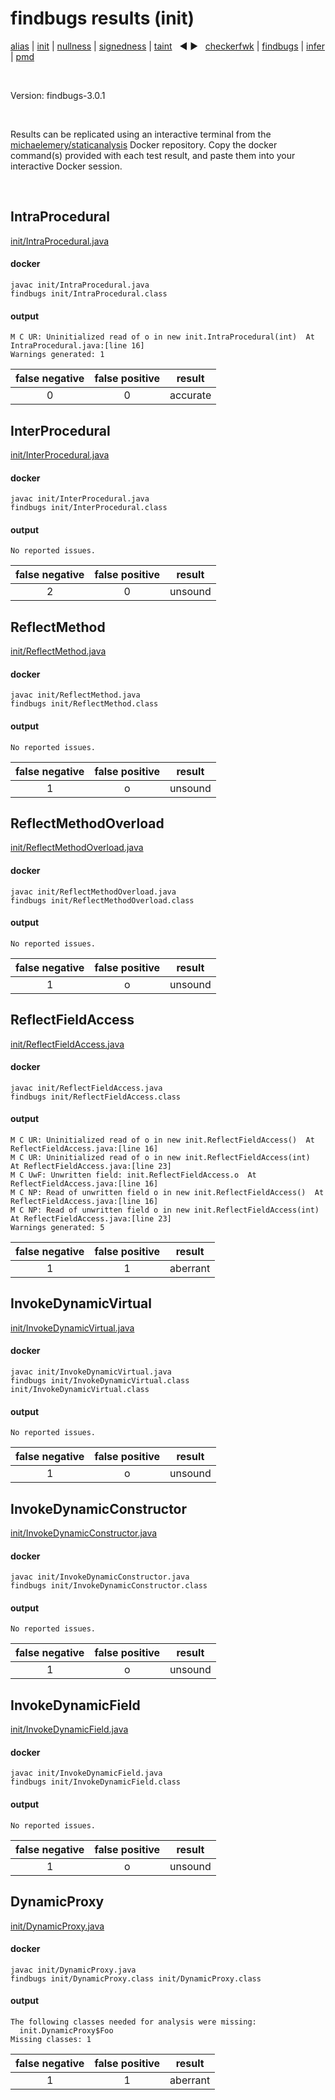 # findbugs results (init)

[alias](https://github.com/michaelemery/staticanalysis/blob/master/results/alias/README.md) | [init](https://github.com/michaelemery/staticanalysis/blob/master/results/init/README.md) | [nullness](https://github.com/michaelemery/staticanalysis/blob/master/results/nullness/README.md) | [signedness](https://github.com/michaelemery/staticanalysis/blob/master/results/signedness/README.md) | [taint](https://github.com/michaelemery/staticanalysis/blob/master/results/taint/README.md) &nbsp; &#x25c0; &#x25b6; &nbsp; [checkerfwk](https://github.com/michaelemery/staticanalysis/blob/master/results/tool/checkerframework.md) | [findbugs](https://github.com/michaelemery/staticanalysis/blob/master/results/tool/findbugs.md) | [infer](https://github.com/michaelemery/staticanalysis/blob/master/results/tool/infer.md) | [pmd](https://github.com/michaelemery/staticanalysis/blob/master/results/tool/pmd.md)

<br>

Version: findbugs-3.0.1

<br>

Results can be replicated using an interactive terminal from the [michaelemery/staticanalysis](https://cloud.docker.com/u/michaelemery/repository/docker/michaelemery/staticanalysis) Docker repository. Copy the docker command(s) provided with each test result, and paste them into your interactive Docker session. 

<br>

## IntraProcedural

[init/IntraProcedural.java](https://github.com/michaelemery/staticanalysis/blob/master/init/IntraProcedural.java)

#### docker

```
javac init/IntraProcedural.java
findbugs init/IntraProcedural.class
```

#### output

```
M C UR: Uninitialized read of o in new init.IntraProcedural(int)  At IntraProcedural.java:[line 16]
Warnings generated: 1
```

| false negative | false positive | result |
| :---: | :---: | :---: |
| 0 | 0 | accurate |

## InterProcedural

[init/InterProcedural.java](https://github.com/michaelemery/staticanalysis/blob/master/init/InterProcedural.java)

#### docker

```
javac init/InterProcedural.java
findbugs init/InterProcedural.class
```

#### output

```
No reported issues.
```

| false negative | false positive | result |
| :---: | :---: | :---: |
| 2 | 0 | unsound |

## ReflectMethod

[init/ReflectMethod.java](https://github.com/michaelemery/staticanalysis/blob/master/init/ReflectMethod.java)

#### docker

```
javac init/ReflectMethod.java
findbugs init/ReflectMethod.class
```

#### output

```
No reported issues.
```

| false negative | false positive | result |
| :---: | :---: | :---: |
| 1 | o | unsound |

## ReflectMethodOverload

[init/ReflectMethodOverload.java](https://github.com/michaelemery/staticanalysis/blob/master/init/ReflectMethodOverload.java)

#### docker

```
javac init/ReflectMethodOverload.java
findbugs init/ReflectMethodOverload.class
```

#### output

```
No reported issues.
```

| false negative | false positive | result |
| :---: | :---: | :---: |
| 1 | o | unsound |

## ReflectFieldAccess

[init/ReflectFieldAccess.java](https://github.com/michaelemery/staticanalysis/blob/master/init/ReflectFieldAccess.java)

#### docker

```
javac init/ReflectFieldAccess.java
findbugs init/ReflectFieldAccess.class
```

#### output

```
M C UR: Uninitialized read of o in new init.ReflectFieldAccess()  At ReflectFieldAccess.java:[line 16]
M C UR: Uninitialized read of o in new init.ReflectFieldAccess(int)  At ReflectFieldAccess.java:[line 23]
M C UwF: Unwritten field: init.ReflectFieldAccess.o  At ReflectFieldAccess.java:[line 16]
M C NP: Read of unwritten field o in new init.ReflectFieldAccess()  At ReflectFieldAccess.java:[line 16]
M C NP: Read of unwritten field o in new init.ReflectFieldAccess(int)  At ReflectFieldAccess.java:[line 23]
Warnings generated: 5
```

| false negative | false positive | result |
| :---: | :---: | :---: |
| 1 | 1 | aberrant |

## InvokeDynamicVirtual

[init/InvokeDynamicVirtual.java](https://github.com/michaelemery/staticanalysis/blob/master/init/InvokeDynamicVirtual.java)

#### docker

```
javac init/InvokeDynamicVirtual.java
findbugs init/InvokeDynamicVirtual.class init/InvokeDynamicVirtual.class
```

#### output

```
No reported issues.
```

| false negative | false positive | result |
| :---: | :---: | :---: |
| 1 | o | unsound |

## InvokeDynamicConstructor

[init/InvokeDynamicConstructor.java](https://github.com/michaelemery/staticanalysis/blob/master/init/InvokeDynamicConstructor.java)

#### docker

```
javac init/InvokeDynamicConstructor.java
findbugs init/InvokeDynamicConstructor.class
```

#### output

```
No reported issues.
```

| false negative | false positive | result |
| :---: | :---: | :---: |
| 1 | o | unsound |

## InvokeDynamicField

[init/InvokeDynamicField.java](https://github.com/michaelemery/staticanalysis/blob/master/init/InvokeDynamicField.java)

#### docker

```
javac init/InvokeDynamicField.java
findbugs init/InvokeDynamicField.class
```

#### output

```
No reported issues.
```

| false negative | false positive | result |
| :---: | :---: | :---: |
| 1 | o | unsound |

## DynamicProxy

[init/DynamicProxy.java](https://github.com/michaelemery/staticanalysis/blob/master/init/DynamicProxy.java)

#### docker

```
javac init/DynamicProxy.java
findbugs init/DynamicProxy.class init/DynamicProxy.class
```

#### output

```
The following classes needed for analysis were missing:
  init.DynamicProxy$Foo
Missing classes: 1
```

| false negative | false positive | result |
| :---: | :---: | :---: |
| 1 | 1 | aberrant |
